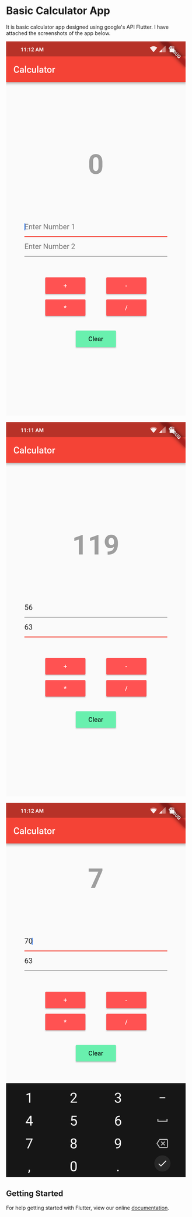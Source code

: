 # Basic Calculator App

It is basic calculator app designed using google's API Flutter.
I have attached the screenshots of the app below.

![Screenshot 1](Screenshot_1.png)

![Screenshot 2](Screenshot_2.png)

![Screenshot 3](Screenshot_3.png)

        
      
## Getting Started

For help getting started with Flutter, view our online
[documentation](https://flutter.io/).
